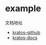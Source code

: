 # example

文档地址

- [kratos-github](https://github.com/go-kratos/kratos)
- [kratos-docs](https://go-kratos.dev/docs/)
